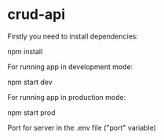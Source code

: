 # crud-api

Firstly you need to install dependencies:

npm install

For running app in development mode:

npm start dev

For running app in production mode:

npm start prod

Port for server in the .env file ("port" variable)